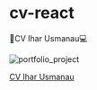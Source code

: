 # cv-react

:paperclip:CV Ihar Usmanau:computer:

![portfolio_project](https://user-images.githubusercontent.com/74846667/159911557-1ab2e807-6c16-49ed-8ac7-0f29dc9cb181.PNG)

[CV Ihar Usmanau](https://iusmanof.github.io/cv-react/)

